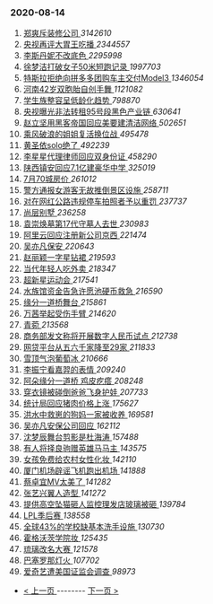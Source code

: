### 2020-08-14 
1. [ 郑爽斥装修公司 ](https://s.weibo.com/weibo?q=%23%E9%83%91%E7%88%BD%E6%96%A5%E8%A3%85%E4%BF%AE%E5%85%AC%E5%8F%B8%23&Refer=top) *3142610*
1. [ 央视再评大胃王吃播 ](https://s.weibo.com/weibo?q=%23%E5%A4%AE%E8%A7%86%E5%86%8D%E8%AF%84%E5%A4%A7%E8%83%83%E7%8E%8B%E5%90%83%E6%92%AD%23&Refer=top) *2344557*
1. [ 李斯丹妮不改底色 ](https://s.weibo.com/weibo?q=%23%E6%9D%8E%E6%96%AF%E4%B8%B9%E5%A6%AE%E4%B8%8D%E6%94%B9%E5%BA%95%E8%89%B2%23&topic_ad=1&Refer=top) *2295998*
1. [ 徐梦洁打破女子50米短跑记录 ](https://s.weibo.com/weibo?q=%E5%BE%90%E6%A2%A6%E6%B4%81%E6%89%93%E7%A0%B4%E5%A5%B3%E5%AD%9050%E7%B1%B3%E7%9F%AD%E8%B7%91%E8%AE%B0%E5%BD%95&Refer=top) *1997703*
1. [ 特斯拉拒绝向拼多多团购车主交付Model3 ](https://s.weibo.com/weibo?q=%23%E7%89%B9%E6%96%AF%E6%8B%89%E6%8B%92%E7%BB%9D%E5%90%91%E6%8B%BC%E5%A4%9A%E5%A4%9A%E5%9B%A2%E8%B4%AD%E8%BD%A6%E4%B8%BB%E4%BA%A4%E4%BB%98Model3%23&Refer=top) *1346054*
1. [ 河南42岁双胞胎自创手舞 ](https://s.weibo.com/weibo?q=%23%E6%B2%B3%E5%8D%9742%E5%B2%81%E5%8F%8C%E8%83%9E%E8%83%8E%E8%87%AA%E5%88%9B%E6%89%8B%E8%88%9E%23&Refer=top) *1121082*
1. [ 学生族整容呈低龄化趋势 ](https://s.weibo.com/weibo?q=%23%E5%AD%A6%E7%94%9F%E6%97%8F%E6%95%B4%E5%AE%B9%E5%91%88%E4%BD%8E%E9%BE%84%E5%8C%96%E8%B6%8B%E5%8A%BF%23&Refer=top) *798870*
1. [ 央视曝光非法转租95号段黑色产业链 ](https://s.weibo.com/weibo?q=%23%E5%A4%AE%E8%A7%86%E6%9B%9D%E5%85%89%E9%9D%9E%E6%B3%95%E8%BD%AC%E7%A7%9F95%E5%8F%B7%E6%AE%B5%E9%BB%91%E8%89%B2%E4%BA%A7%E4%B8%9A%E9%93%BE%23&Refer=top) *630641*
1. [ 赵立坚用黑客帝国回应美要建清洁网络 ](https://s.weibo.com/weibo?q=%23%E8%B5%B5%E7%AB%8B%E5%9D%9A%E7%94%A8%E9%BB%91%E5%AE%A2%E5%B8%9D%E5%9B%BD%E5%9B%9E%E5%BA%94%E7%BE%8E%E8%A6%81%E5%BB%BA%E6%B8%85%E6%B4%81%E7%BD%91%E7%BB%9C%23&Refer=top) *502651*
1. [ 乘风破浪的姐姐复活换位战 ](https://s.weibo.com/weibo?q=%E4%B9%98%E9%A3%8E%E7%A0%B4%E6%B5%AA%E7%9A%84%E5%A7%90%E5%A7%90%E5%A4%8D%E6%B4%BB%E6%8D%A2%E4%BD%8D%E6%88%98&Refer=top) *495478*
1. [ 黄圣依solo绝了 ](https://s.weibo.com/weibo?q=%23%E9%BB%84%E5%9C%A3%E4%BE%9Dsolo%E7%BB%9D%E4%BA%86%23&Refer=top) *492239*
1. [ 李星星代理律师回应双身份证 ](https://s.weibo.com/weibo?q=%23%E6%9D%8E%E6%98%9F%E6%98%9F%E4%BB%A3%E7%90%86%E5%BE%8B%E5%B8%88%E5%9B%9E%E5%BA%94%E5%8F%8C%E8%BA%AB%E4%BB%BD%E8%AF%81%23&Refer=top) *458290*
1. [ 陕西镇安回应7.1亿建豪华中学 ](https://s.weibo.com/weibo?q=%23%E9%99%95%E8%A5%BF%E9%95%87%E5%AE%89%E5%9B%9E%E5%BA%947.1%E4%BA%BF%E5%BB%BA%E8%B1%AA%E5%8D%8E%E4%B8%AD%E5%AD%A6%23&Refer=top) *325019*
1. [ 7月70城房价 ](https://s.weibo.com/weibo?q=%237%E6%9C%8870%E5%9F%8E%E6%88%BF%E4%BB%B7%23&Refer=top) *261012*
1. [ 警方通报女游客无故推倒景区设施 ](https://s.weibo.com/weibo?q=%23%E8%AD%A6%E6%96%B9%E9%80%9A%E6%8A%A5%E5%A5%B3%E6%B8%B8%E5%AE%A2%E6%97%A0%E6%95%85%E6%8E%A8%E5%80%92%E6%99%AF%E5%8C%BA%E8%AE%BE%E6%96%BD%23&Refer=top) *258711*
1. [ 对在网红公路违规停车拍照者予以重罚 ](https://s.weibo.com/weibo?q=%23%E5%AF%B9%E5%9C%A8%E7%BD%91%E7%BA%A2%E5%85%AC%E8%B7%AF%E8%BF%9D%E8%A7%84%E5%81%9C%E8%BD%A6%E6%8B%8D%E7%85%A7%E8%80%85%E4%BA%88%E4%BB%A5%E9%87%8D%E7%BD%9A%23&Refer=top) *237737*
1. [ 尚层别墅 ](https://s.weibo.com/weibo?q=%E5%B0%9A%E5%B1%82%E5%88%AB%E5%A2%85&Refer=top) *236258*
1. [ 袁崇焕墓第17代守墓人去世 ](https://s.weibo.com/weibo?q=%23%E8%A2%81%E5%B4%87%E7%84%95%E5%A2%93%E7%AC%AC17%E4%BB%A3%E5%AE%88%E5%A2%93%E4%BA%BA%E5%8E%BB%E4%B8%96%23&Refer=top) *230983*
1. [ 阿里云回应注册新公司京西 ](https://s.weibo.com/weibo?q=%23%E9%98%BF%E9%87%8C%E4%BA%91%E5%9B%9E%E5%BA%94%E6%B3%A8%E5%86%8C%E6%96%B0%E5%85%AC%E5%8F%B8%E4%BA%AC%E8%A5%BF%23&Refer=top) *221474*
1. [ 吴亦凡保安 ](https://s.weibo.com/weibo?q=%E5%90%B4%E4%BA%A6%E5%87%A1%E4%BF%9D%E5%AE%89&Refer=top) *220643*
1. [ 赵丽颖一字星钻裙 ](https://s.weibo.com/weibo?q=%23%E8%B5%B5%E4%B8%BD%E9%A2%96%E4%B8%80%E5%AD%97%E6%98%9F%E9%92%BB%E8%A3%99%23&Refer=top) *219593*
1. [ 当代年轻人吃外卖 ](https://s.weibo.com/weibo?q=%23%E5%BD%93%E4%BB%A3%E5%B9%B4%E8%BD%BB%E4%BA%BA%E5%90%83%E5%A4%96%E5%8D%96%23&Refer=top) *218347*
1. [ 超新星运动会 ](https://s.weibo.com/weibo?q=%E8%B6%85%E6%96%B0%E6%98%9F%E8%BF%90%E5%8A%A8%E4%BC%9A&Refer=top) *217541*
1. [ 水族馆资金告急许愿池硬币救急 ](https://s.weibo.com/weibo?q=%23%E6%B0%B4%E6%97%8F%E9%A6%86%E8%B5%84%E9%87%91%E5%91%8A%E6%80%A5%E8%AE%B8%E6%84%BF%E6%B1%A0%E7%A1%AC%E5%B8%81%E6%95%91%E6%80%A5%23&Refer=top) *216590*
1. [ 缘分一道桥舞台 ](https://s.weibo.com/weibo?q=%E7%BC%98%E5%88%86%E4%B8%80%E9%81%93%E6%A1%A5%E8%88%9E%E5%8F%B0&Refer=top) *215861*
1. [ 万茜举起受伤手臂 ](https://s.weibo.com/weibo?q=%23%E4%B8%87%E8%8C%9C%E4%B8%BE%E8%B5%B7%E5%8F%97%E4%BC%A4%E6%89%8B%E8%87%82%23&Refer=top) *214620*
1. [ 青菀 ](https://s.weibo.com/weibo?q=%E9%9D%92%E8%8F%80&Refer=top) *213568*
1. [ 商务部发文称将开展数字人民币试点 ](https://s.weibo.com/weibo?q=%23%E5%95%86%E5%8A%A1%E9%83%A8%E5%8F%91%E6%96%87%E7%A7%B0%E5%B0%86%E5%BC%80%E5%B1%95%E6%95%B0%E5%AD%97%E4%BA%BA%E6%B0%91%E5%B8%81%E8%AF%95%E7%82%B9%23&Refer=top) *212738*
1. [ 网贷平台从五六千家降至29家 ](https://s.weibo.com/weibo?q=%23%E7%BD%91%E8%B4%B7%E5%B9%B3%E5%8F%B0%E4%BB%8E%E4%BA%94%E5%85%AD%E5%8D%83%E5%AE%B6%E9%99%8D%E8%87%B329%E5%AE%B6%23&Refer=top) *211833*
1. [ 雪顶气泡葡萄冰 ](https://s.weibo.com/weibo?q=%23%E9%9B%AA%E9%A1%B6%E6%B0%94%E6%B3%A1%E8%91%A1%E8%90%84%E5%86%B0%23&Refer=top) *210666*
1. [ 李振宁看嘉羿的表情 ](https://s.weibo.com/weibo?q=%E6%9D%8E%E6%8C%AF%E5%AE%81%E7%9C%8B%E5%98%89%E7%BE%BF%E7%9A%84%E8%A1%A8%E6%83%85&Refer=top) *209240*
1. [ 阿朵缘分一道桥 鸡皮疙瘩 ](https://s.weibo.com/weibo?q=%E9%98%BF%E6%9C%B5%E7%BC%98%E5%88%86%E4%B8%80%E9%81%93%E6%A1%A5%20%E9%B8%A1%E7%9A%AE%E7%96%99%E7%98%A9&Refer=top) *208248*
1. [ 穿衣镜被碰倒爸爸飞身护娃 ](https://s.weibo.com/weibo?q=%23%E7%A9%BF%E8%A1%A3%E9%95%9C%E8%A2%AB%E7%A2%B0%E5%80%92%E7%88%B8%E7%88%B8%E9%A3%9E%E8%BA%AB%E6%8A%A4%E5%A8%83%23&Refer=top) *207733*
1. [ 统计局回应猪肉价格上涨 ](https://s.weibo.com/weibo?q=%E7%BB%9F%E8%AE%A1%E5%B1%80%E5%9B%9E%E5%BA%94%E7%8C%AA%E8%82%89%E4%BB%B7%E6%A0%BC%E4%B8%8A%E6%B6%A8&Refer=top) *175627*
1. [ 洪水中救崽的狗妈一家被收养 ](https://s.weibo.com/weibo?q=%23%E6%B4%AA%E6%B0%B4%E4%B8%AD%E6%95%91%E5%B4%BD%E7%9A%84%E7%8B%97%E5%A6%88%E4%B8%80%E5%AE%B6%E8%A2%AB%E6%94%B6%E5%85%BB%23&Refer=top) *169581*
1. [ 吴亦凡安保公司回应 ](https://s.weibo.com/weibo?q=%23%E5%90%B4%E4%BA%A6%E5%87%A1%E5%AE%89%E4%BF%9D%E5%85%AC%E5%8F%B8%E5%9B%9E%E5%BA%94%23&Refer=top) *162112*
1. [ 沈梦辰舞台剪影是杜海涛 ](https://s.weibo.com/weibo?q=%23%E6%B2%88%E6%A2%A6%E8%BE%B0%E8%88%9E%E5%8F%B0%E5%89%AA%E5%BD%B1%E6%98%AF%E6%9D%9C%E6%B5%B7%E6%B6%9B%23&Refer=top) *157488*
1. [ 有人将择良驹赠英雄马马主 ](https://s.weibo.com/weibo?q=%23%E6%9C%89%E4%BA%BA%E5%B0%86%E6%8B%A9%E8%89%AF%E9%A9%B9%E8%B5%A0%E8%8B%B1%E9%9B%84%E9%A9%AC%E9%A9%AC%E4%B8%BB%23&Refer=top) *143575*
1. [ 女孩免费给农村女性化妆 ](https://s.weibo.com/weibo?q=%23%E5%A5%B3%E5%AD%A9%E5%85%8D%E8%B4%B9%E7%BB%99%E5%86%9C%E6%9D%91%E5%A5%B3%E6%80%A7%E5%8C%96%E5%A6%86%23&Refer=top) *142110*
1. [ 厦门机场辟谣飞机跑出机场 ](https://s.weibo.com/weibo?q=%23%E5%8E%A6%E9%97%A8%E6%9C%BA%E5%9C%BA%E8%BE%9F%E8%B0%A3%E9%A3%9E%E6%9C%BA%E8%B7%91%E5%87%BA%E6%9C%BA%E5%9C%BA%23&Refer=top) *141888*
1. [ 蔡卓宜MV太美了 ](https://s.weibo.com/weibo?q=%23%E8%94%A1%E5%8D%93%E5%AE%9CMV%E5%A4%AA%E7%BE%8E%E4%BA%86%23&Refer=top) *141282*
1. [ 张艺兴翼人造型 ](https://s.weibo.com/weibo?q=%23%E5%BC%A0%E8%89%BA%E5%85%B4%E7%BF%BC%E4%BA%BA%E9%80%A0%E5%9E%8B%23&Refer=top) *141272*
1. [ 提供高空坠猫砸人监控理发店玻璃被砸 ](https://s.weibo.com/weibo?q=%E6%8F%90%E4%BE%9B%E9%AB%98%E7%A9%BA%E5%9D%A0%E7%8C%AB%E7%A0%B8%E4%BA%BA%E7%9B%91%E6%8E%A7%E7%90%86%E5%8F%91%E5%BA%97%E7%8E%BB%E7%92%83%E8%A2%AB%E7%A0%B8&Refer=top) *139784*
1. [ LPL季后赛 ](https://s.weibo.com/weibo?q=%23LPL%E5%AD%A3%E5%90%8E%E8%B5%9B%23&Refer=top) *138558*
1. [ 全球43%的学校缺基本洗手设施 ](https://s.weibo.com/weibo?q=%23%E5%85%A8%E7%90%8343%25%E7%9A%84%E5%AD%A6%E6%A0%A1%E7%BC%BA%E5%9F%BA%E6%9C%AC%E6%B4%97%E6%89%8B%E8%AE%BE%E6%96%BD%23&Refer=top) *130730*
1. [ 霍格沃茨学院妆 ](https://s.weibo.com/weibo?q=%23%E9%9C%8D%E6%A0%BC%E6%B2%83%E8%8C%A8%E5%AD%A6%E9%99%A2%E5%A6%86%23&Refer=top) *125435*
1. [ 琉璃改名大赛 ](https://s.weibo.com/weibo?q=%23%E7%90%89%E7%92%83%E6%94%B9%E5%90%8D%E5%A4%A7%E8%B5%9B%23&Refer=top) *121578*
1. [ 巴塞罗那灯火 ](https://s.weibo.com/weibo?q=%E5%B7%B4%E5%A1%9E%E7%BD%97%E9%82%A3%E7%81%AF%E7%81%AB&Refer=top) *107702*
1. [ 爱奇艺遭美国证监会调查 ](https://s.weibo.com/weibo?q=%E7%88%B1%E5%A5%87%E8%89%BA%E9%81%AD%E7%BE%8E%E5%9B%BD%E8%AF%81%E7%9B%91%E4%BC%9A%E8%B0%83%E6%9F%A5&Refer=top) *98973* 

- [ < 上一页 ](https://github.com/able8/weibo-hot-record/blob/master/2020-08-13.md) -------- [ 下一页 > ](https://github.com/able8/weibo-hot-record/blob/master/2020-08-15.md)